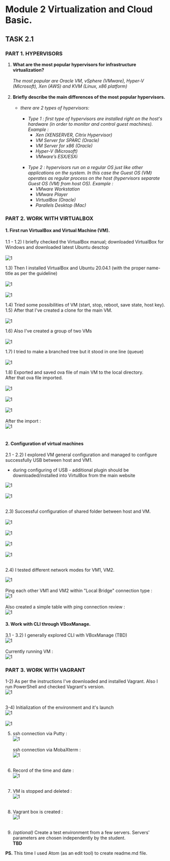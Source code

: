 # Module 2 Virtualization and Cloud Basic.
## TASK 2.1
### PART 1. HYPERVISORS

1. **What are the most popular hypervisors for infrastructure virtualization?**</br></br>
     _The most popular are Oracle VM, vSphere (VMware), Hyper-V (Microsoft), Xen (AWS) and KVM (Linux, x86 platform)_</br></br>
2. **Briefly describe the main differences of the most popular hypervisors.**</br></br>
    - _there are 2 types of hypervisors:_</br></br>
      + _Type 1 : first type of hypervisors are installed right on the host's hardware (in order to monitor and control guest machines). Example :_
         - _Xen (XENSERVER, Citrix Hypervisor)_
         - _VM Server for SPARC (Oracle)_
         - _VM Server for x86 (Oracle)_
         - _Hyper-V (Microsoft)_
         - _VMware’s ESX/ESXi_</br></br>
      + _Type 2 : hypervisors run on a regular OS just like other applications on the system. In this case the Guest OS (VM) operates as regular process on the host (hypervisors separate Guest OS (VM) from host OS). Example :_
        - _VMware Workstation_
        - _VMware Player_
        - _VirtualBox (Oracle)_
        - _Parallels Desktop (Mac)_


### PART 2. WORK WITH VIRTUALBOX
#### 1. First run VirtualBox and Virtual Machine (VM).

1.1 - 1.2) I briefly checked the VirtualBox manual; downloaded VirtualBox for Windows and downloaded latest Ubuntu desctop</br></br>
![1](./screenshots/1.2.png)</br>

1.3) Then I installed VirtualBox and Ubuntu 20.04.1 (with the proper name-title as per the guideline)</br></br>
![1](./screenshots/1.3.1.png)</br></br>
![1](./screenshots/1.3.png)</br>

1.4) Tried some possibilities of VM (start, stop, reboot, save state, host key).</br>
1.5) After that I've created a clone for the main VM.</br></br>
![1](./screenshots/1.5.png)</br>

1.6) Also I've created a group of two VMs</br></br>
![1](./screenshots/1.6.png)</br>

1.7) I tried to make a branched tree but it stood in one line (queue)</br></br>
![1](./screenshots/1.7.png)</br>

1.8) Exported and saved ova file of main VM to the local directory.</br>
After that ova file imported.</br></br>
![1](./screenshots/1.8.png)</br></br>
![1](./screenshots/1.8.1.png)</br></br>
![1](./screenshots/1.8.2.png)</br></br>
After the import :</br>
![1](./screenshots/1.8.3.png)</br></br>


#### 2. Configuration of virtual machines
2.1 - 2.2) I explored VM general configuration and managed to configure successfully USB between host and VM1.</br>

- during configuring of USB - additional plugin should be downloaded/installed into VirtulBox from the main website</br>

![1](./screenshots/2.2.png)</br></br>
![1](./screenshots/2.2.1.png)</br></br>


2.3) Successful configuration of shared folder between host and VM.</br></br>
![1](./screenshots/2.3.png)</br></br>
![1](./screenshots/2.3.1.png)</br></br>
![1](./screenshots/2.3.2.png)</br></br>
![1](./screenshots/2.3.3.png)</br></br>


2.4) I tested different network modes for VM1, VM2.</br>

![1](./screenshots/2.4.png)</br></br>
Ping each other VM1 and VM2 within "Local Bridge" connection type :</br>
![1](./screenshots/2.4.1.png)</br></br>
Also created a simple table with ping connection review :</br>
![1](./screenshots/2.4.2.png)</br>


#### 3. Work with CLI through VBoxManage.</br>
3.1 - 3.2) I generally explored CLI with VBoxManage (TBD)</br>
![1](./screenshots/2.5.1.png)</br></br>
Currently running VM :</br>
![1](./screenshots/2.5.2.png)</br>


### PART 3. WORK WITH VAGRANT

1-2) As per the instructions I've downloaded and installed Vagrant. Also I run PowerShell and checked Vagrant's version.</br>
![1](./screenshots/3.1.png)</br></br>

3-4) Initialization of the environment and it's launch</br>
![1](./screenshots/3.4.png)</br></br>
![1](./screenshots/3.4.1.png)</br>

5) ssh connection via Putty :  </br>
![1](./screenshots/3.5.1.png)</br></br>
ssh connection via MobaXterm :</br>
![1](./screenshots/3.5.png)</br></br>

6) Record of the time and date : </br>
![1](./screenshots/3.6.png)</br></br>

7) VM is stopped and deleted : </br>
![1](./screenshots/3.7.png)</br></br>

8) Vagrant box is created : </br>
![1](./screenshots/3.8.png)</br></br>

9) *(optional)* Create a test environment from a few servers. Servers' parameters
are chosen independently by the student.
</br> **TBD**


**PS.**
This time I used Atom (as an edit tool) to create readme.md file.
